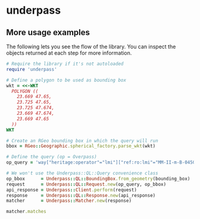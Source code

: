 # underpass

## More usage examples

The following lets you see the flow of the library.
You can inspect the objects returned at each step for more information.

```ruby
# Require the library if it's not autoloaded
require 'underpass'

# Define a polygon to be used as bounding box
wkt = <<-WKT
  POLYGON ((
    23.669 47.65,
    23.725 47.65,
    23.725 47.674,
    23.669 47.674,
    23.669 47.65
  ))
WKT

# Create an RGeo bounding box in which the query will run
bbox = RGeo::Geographic.spherical_factory.parse_wkt(wkt)

# Define the query (op = Overpass)
op_query = 'way["heritage:operator"="lmi"]["ref:ro:lmi"="MM-II-m-B-04508"];'

# We won't use the Underpass::QL::Query convenience class
op_bbox      = Underpass::QL::BoundingBox.from_geometry(bounding_box)
request      = Underpass::QL::Request.new(op_query, op_bbox)
api_response = Underpass::Client.perform(request)
response     = Underpass::QL::Response.new(api_response)
matcher      = Underpass::Matcher.new(response)

matcher.matches
```
